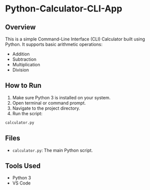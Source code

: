 # Python-Calculator-CLI-App

## Overview
This is a simple Command-Line Interface (CLI) Calculator built using Python. It supports basic arithmetic operations:
- Addition
- Subtraction
- Multiplication
- Division

## How to Run
1. Make sure Python 3 is installed on your system.
2. Open terminal or command prompt.
3. Navigate to the project directory.
4. Run the script:
```bash
calculator.py
```

## Files
- `calculator.py`: The main Python script.

## Tools Used
- Python 3
- VS Code
